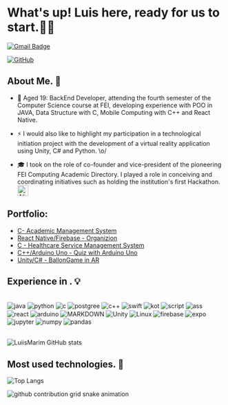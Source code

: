 # What's up! Luis here, ready for us to start.👋🏻
  
[![Gmail Badge](https://img.shields.io/badge/-luisaugustomarim@gmail.com-006bed?style=flat-square&logo=Gmail&logoColor=white&link=mailto:luisaugustomarim@gmail.com)](mailto:luisaugustomarim@gmail.com)

[![GitHub](https://img.shields.io/github/followers/iuricode?label=follow&style=social)](https://github.com/LuiisMarim)
## About Me. 📌

  - 💬 Aged 19: BackEnd Developer, attending the fourth semester of the Computer Science course at FEI, developing experience with POO in JAVA,
Data Structure with C, Mobile Computing with C++ and React Native.

  - ⚡ I would also like to highlight my participation in a technological initiation project with the development of a virtual reality application using Unity, C# and Python. \o/

  - 🎓 I took on the role of co-founder and vice-president of the pioneering FEI Computing Academic Directory. I played a role in conceiving and coordinating initiatives
such as holding the institution's first Hackathon. <img src="https://raw.githubusercontent.com/Tarikul-Islam-Anik/Animated-Fluent-Emojis/master/Emojis/Smilies/Alien%20Monster.png" alt="Alien Monster" width="25" height="25" />

  ## Portfolio:
 - [C- Academic Management System](https://github.com/LuiisMarim/ProjetoNotas_C)
 - [React Native/Firebase - Organizion](https://github.com/LuiisMarim/Organizion)
 - [C - Healthcare Service Management System](https://github.com/LuiisMarim/Sistema-GSS)
 - [C++/Arduino Uno - Quiz with Arduíno Uno ](https://github.com/LuiisMarim/Quiz-Arduino)
 - [Unity/C# - BallonGame in AR](https://github.com/LuiisMarim/BallonGame)

## Experience in . 💡
<div style="display: inline-block"><br/>
  <img align="center" alt="java" src="https://img.shields.io/badge/Java-ED8B00?style=for-the-badge&logo=openjdk&logoColor=white"/>
  <img align="center" alt="python" src="https://img.shields.io/badge/Python-3776AB?style=for-the-badge&logo=python&logoColor=white"/>
  <img align="center" alt="c" src=	"https://img.shields.io/badge/C-00599C?style=for-the-badge&logo=c&logoColor=white"/>
  <img align="center" alt="postgree" src=	"https://img.shields.io/badge/PostgreSQL-316192?style=for-the-badge&logo=postgresql&logoColor=white"/>
  <img align="center" alt="c++" src=	"https://img.shields.io/badge/C%2B%2B-00599C?style=for-the-badge&logo=c%2B%2B&logoColor=white"/>
  <img align="center" alt="swift" src=	"https://img.shields.io/badge/Swift-F05138.svg?style=for-the-badge&logo=Swift&logoColor=white"/>
  <img align="center" alt="kot" src=	"https://img.shields.io/badge/Kotlin-7F52FF.svg?style=for-the-badge&logo=Kotlin&logoColor=white"/>
  <img align="center" alt="script" src=	"https://img.shields.io/badge/JavaScript-F7DF1E?style=for-the-badge&logo=javascript&logoColor=black"/>
  <img align="center" alt="ass" src=	"https://img.shields.io/badge/assembly%20script-%23000000.svg?style=for-the-badge&logo=assemblyscript&logoColor=white"/>
  <img align="center" alt="react" src=	"https://img.shields.io/badge/React_Native-20232A?style=for-the-badge&logo=react&logoColor=61DAFB"/>
  <img align="center" alt="arduino" src=	"https://img.shields.io/badge/Arduino-00979D?style=for-the-badge&logo=Arduino&logoColor=white"/>
  <img align="center" alt="MARKDOWN" src=	"https://img.shields.io/badge/Markdown-000000?style=for-the-badge&logo=markdown&logoColor=white"/>
  <img align="center" alt="Unity" src=	"https://img.shields.io/badge/Unity-100000?style=for-the-badge&logo=unity&logoColor=white"/>
  <img align="center" alt="Linux" src=	"https://img.shields.io/badge/Linux-FCC624?style=for-the-badge&logo=linux&logoColor=black"/>
  <img align="center" alt="firebase" src=	"https://img.shields.io/badge/firebase-a08021?style=for-the-badge&logo=firebase&logoColor=ffcd34"/>
  <img align="center" alt="expo" src=	"https://img.shields.io/badge/expo-1C1E24?style=for-the-badge&logo=expo&logoColor=#D04A37"/>
  <img align="center" alt="jupyter" src=	"https://img.shields.io/badge/Jupyter-F37626.svg?style=for-the-badge&logo=Jupyter&logoColor=white7"/>
  <img align="center" alt="numpy" src=	"https://img.shields.io/badge/NumPy-013243.svg?style=for-the-badge&logo=NumPy&logoColor=white"/>
  <img align="center" alt="pandas" src=	"https://img.shields.io/badge/pandas-150458.svg?style=for-the-badge&logo=pandas&logoColor=white"/>

 
  
  
</div>
</br>
</br>

![LuiisMarim GitHub stats](https://github-readme-stats.vercel.app/api?username=LuiisMarim&show_icons=true&theme=transparent)



## Most used technologies. 🤖
![Top Langs](https://github-readme-stats.vercel.app/api/top-langs/?username=LuiisMarim&layout=compact&icons=true&theme=transparent)


<picture>
  <source media="(prefers-color-scheme: dark)" srcset="https://raw.githubusercontent.com/Anz0mer/Anz0mer/output/github-contribution-grid-snake-dark.svg">
  <source media="(prefers-color-scheme: light)" srcset="https://raw.githubusercontent.com/Anz0mer/Anz0mer/output/github-contribution-grid-snake.svg">
  <img alt="github contribution grid snake animation" src="https://raw.githubusercontent.com/LuiisMarim/LuiisMarim/output/github-contribution-grid-snake.svg">
</picture>



 
